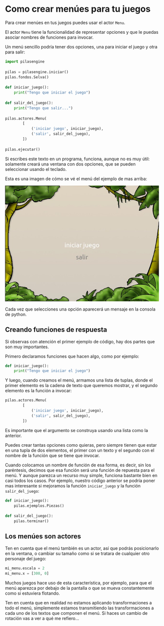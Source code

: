 # Como crear menúes para tu juegos

Para crear menúes en tus juegos puedes usar
el actor ``Menu``.

El actor ``Menu`` tiene la funcionalidad de
representar opciones y que le puedas asociar
nombres de funciones para invocar.

Un menú sencillo podría tener dos opciones, una
para iniciar el juego y otra para salir:

```python
import pilasengine

pilas = pilasengine.iniciar()
pilas.fondos.Selva()

def iniciar_juego():
    print("Tengo que iniciar el juego")

def salir_del_juego():
    print("Tengo que salir...")

pilas.actores.Menu(
        [
            ('iniciar juego', iniciar_juego),
            ('salir', salir_del_juego),
        ])

pilas.ejecutar()
```


Si escribes este texto en un programa, funciona, aunque no
es muy útil: solamente creará una ventana con dos
opciones, que se pueden seleccionar usando el
teclado.

Esta es una imagen de cómo se vé el menú del
ejemplo de mas arriba:

![](imagenes/menu/menu.jpg)


Cada vez que selecciones una opción aparecerá un
mensaje en la consola de python.


## Creando funciones de respuesta

Si observas con atención el primer ejemplo de código, hay
dos partes que son muy importantes.

Primero declaramos funciones que hacen algo, como por
ejemplo:

```python
def iniciar_juego():
    print("Tengo que iniciar el juego")
```


Y luego, cuando creamos el menú, armamos una lista
de tuplas, donde el primer elemento es la cadena
de texto que queremos mostrar, y el segundo elemento
es la función a invocar:

```python
pilas.actores.Menu(
        [
            ('iniciar juego', iniciar_juego),
            ('salir', salir_del_juego),
        ])
```

Es importante que el argumento se construya usando
una lista como la anterior.

Puedes crear tantas
opciones como quieras, pero siempre tienen que estar
en una tupla de dos elementos, el primer con un texto
y el segundo con el nombre de la función que se tiene
que invocar.

Cuando colocamos un nombre de función de esa forma, es
decir, sin los paréntesis, decimos que esa función
será una función de repuesta para el menú. Y aunque
parezca un recurso muy simple, funciona bastante bien
en casi todos los casos. Por ejemplo, nuestro código
anterior se podría poner mas interesante si mejoramos
la función ``iniciar_juego`` y la función ``salir_del_juego``:

```python
def iniciar_juego():
    pilas.ejemplos.Piezas()

def salir_del_juego():
    pilas.terminar()
```

## Los menúes son actores

Ten en cuenta que el menú también es un actor, así
que podrás posicionarlo en la ventana, o cambiar
su tamaño como si se tratara de cualquier otro
personaje del juego:


```python
mi_menu.escala = 2
mi_menu.x = [300, 0]
```

Muchos juegos hace uso de esta característica, por
ejemplo, para que el menú aparezca por debajo de la pantalla
o que se mueva constantemente como si estuviera flotando.

Ten en cuenta que en realidad no estamos aplicando transformaciones
a todo el menú, simplemente estamos transmitiendo las transformaciones
a cada uno de los textos que componen el menú. Si haces un
cambio de rotación vas a ver a qué me refiero...
